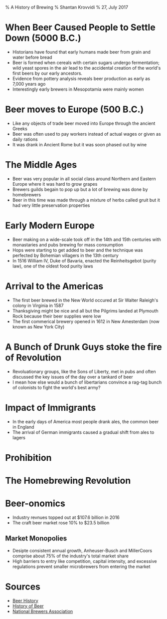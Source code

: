 % A History of Brewing
% Shantan Krovvidi
% 27, July 2017

# When Beer Caused People to Settle Down (5000 B.C.)
* Historians have found that early humans made beer from grain and water before bread
* Beer is formed when cereals with certain sugars undergo fermentation; wild yeast spores in the air lead to the accidental creation of the world's first beers by our early ancestors.
* Evidence from pottery analysis reveals beer production as early as 7,000 years ago
* Interestingly early brewers in Mesopotamia were mainly women

# Beer moves to Europe (500 B.C.)
* Like any objects of trade beer moved into Europe through the ancient Greeks
* Beer was often used to pay workers instead of actual wages or given as daily rations
* It was drank in Ancient Rome but it was soon phased out by wine

# The Middle Ages
* Beer was very popular in all social class around Northern and Eastern Europe where it was hard to grow grapes
* Brewers guilds begain to pop up but a lot of brewing was done by homebrewers
* Beer in this time was made through a mixture of herbs called gruit but it had very little preservation properties

# Early Modern Europe
* Beer making on a wide-scale took off in the 14th and 15th centuries with monastaries and pubs brewing for mass consumption
* Hops were starting to get added to beer and the technique was perfected by Bohemian villagers in the 13th century
* In 1516 William IV, Duke of Bavaria, enacted the Reinheitsgebot (purity law), one of the oldest food purity laws

# Arrival to the Americas
* The first beer brewed in the New World occured at Sir Walter Raleigh's colony in Virginia in 1587 
* Thanksgiving might be nice and all but the Pilgrims landed at Plymouth Rock because their beer supplies were low
* The first commerical brewery opened in 1612 in New Amesterdam (now known as New York City)

# A Bunch of Drunk Guys stoke the fire of Revolution
* Revoluationary groups, like the Sons of Liberty, met in pubs and often discussed the key issues of the day over a tankard of beer
* I mean how else would a bunch of libertarians convince a rag-tag bunch of colonists to fight the world's best army?

# Impact of Immigrants
* In the early days of America most people drank ales, the common beer in England
* The arrival of German immigrants caused a gradual shift from ales to lagers

# Prohibition

# The Homebrewing Revolution

# Beer-onomics
* Industry revnues topped out at $107.6 billion in 2016
* The craft beer market rose 10% to $23.5 billion

## Market Monopolies
* Desipte consistent annual growth, Anheuser-Busch and MillerCoors comprise about 75% of the industry's total market share
* High barriers to entry like competition, capital intensity, and excessive regulations prevent smaller microbrewers from entering the market

# Sources
* [Beer History](http://www.beerhistory.com/library/holdings/raley_timetable.shtml)
* [History of Beer](https://en.wikipedia.org/wiki/History_of_beer)
* [National Brewers Association](https://www.brewersassociation.org/statistics/national-beer-sales-production-data/)